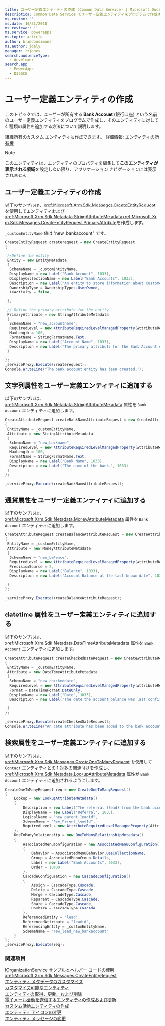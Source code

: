 ```yaml
---
title: ユーザー定義エンティティの作成 (Common Data Service) | Microsoft Docs
description: Common Data Service でユーザー定義エンティティをプログラムで作成する方法を示します。
ms.custom: ''
ms.date: 10/31/2018
ms.reviewer: ''
ms.service: powerapps
ms.topic: article
author: brandonsimons
ms.author: jdaly
manager: ryjones
search.audienceType:
  - developer
search.app:
  - PowerApps
  - D365CE
---
```

# <a name="create-custom-entity"></a>ユーザー定義エンティティの作成

このトピックでは、ユーザーが所有する **Bank Account** (銀行口座) という名前のユーザー定義エンティティをプログラムで作成し、そのエンティティに対して 4 種類の属性を追加する方法について説明します。  
  
組織所有のカスタム エンティティも作成できます。 詳細情報: [エンティティの所有権](/dynamics365/customer-engagement/developer/introduction-entities#entity-ownership)  
  
> [!NOTE]
>  このエンティティは、エンティティのプロパティを編集して**このエンティティが表示される領域**を設定しない限り、アプリケーション ナビゲーションには表示されません。  
  
<a name="BKMK_CreateCustomEntity"></a>   

## <a name="create-a-custom-entity"></a>ユーザー定義エンティティの作成  

 以下のサンプルは、<xref:Microsoft.Xrm.Sdk.Messages.CreateEntityRequest> を使用してエンティティおよび <xref:Microsoft.Xrm.Sdk.Metadata.StringAttributeMetadata><xref:Microsoft.Xrm.Sdk.Messages.CreateEntityRequest.PrimaryAttribute>を作成します。  
  
 `_customEntityName` 値は "new_bankaccount" です。  
  
```csharp
CreateEntityRequest createrequest = new CreateEntityRequest
{

 //Define the entity
 Entity = new EntityMetadata
 {
  SchemaName = _customEntityName,
  DisplayName = new Label("Bank Account", 1033),
  DisplayCollectionName = new Label("Bank Accounts", 1033),
  Description = new Label("An entity to store information about customer bank accounts", 1033),
  OwnershipType = OwnershipTypes.UserOwned,
  IsActivity = false,

 },

 // Define the primary attribute for the entity
 PrimaryAttribute = new StringAttributeMetadata
 {
  SchemaName = "new_accountname",
  RequiredLevel = new AttributeRequiredLevelManagedProperty(AttributeRequiredLevel.None),
  MaxLength = 100,
  FormatName = StringFormatName.Text,
  DisplayName = new Label("Account Name", 1033),
  Description = new Label("The primary attribute for the Bank Account entity.", 1033)
 }

};
_serviceProxy.Execute(createrequest);
Console.WriteLine("The bank account entity has been created.");
```  
  
<a name="BKMK_AddStringAttribute"></a>   

## <a name="add-a-string-attribute-to-the-custom-entity"></a>文字列属性をユーザー定義エンティティに追加する  

以下のサンプルは、<xref:Microsoft.Xrm.Sdk.Metadata.StringAttributeMetadata> 属性を `Bank Account` エンティティに追加します。  
  
```csharp
CreateAttributeRequest createBankNameAttributeRequest = new CreateAttributeRequest
{
 EntityName = _customEntityName,
 Attribute = new StringAttributeMetadata
 {
  SchemaName = "new_bankname",
  RequiredLevel = new AttributeRequiredLevelManagedProperty(AttributeRequiredLevel.None),
  MaxLength = 100,
  FormatName = StringFormatName.Text,
  DisplayName = new Label("Bank Name", 1033),
  Description = new Label("The name of the bank.", 1033)
 }
};

_serviceProxy.Execute(createBankNameAttributeRequest);
```
  
<a name="BKMK_AddMoneyAttribute"></a>   

## <a name="add-a-money-attribute-to-the-custom-entity"></a>通貨属性をユーザー定義エンティティに追加する  

 以下のサンプルは、<xref:Microsoft.Xrm.Sdk.Metadata.MoneyAttributeMetadata> 属性を `Bank Account` エンティティに追加します。  
  
```csharp
CreateAttributeRequest createBalanceAttributeRequest = new CreateAttributeRequest
{
 EntityName = _customEntityName,
 Attribute = new MoneyAttributeMetadata
 {
  SchemaName = "new_balance",
  RequiredLevel = new AttributeRequiredLevelManagedProperty(AttributeRequiredLevel.None),
  PrecisionSource = 2,
  DisplayName = new Label("Balance", 1033),
  Description = new Label("Account Balance at the last known date", 1033),

 }
};

_serviceProxy.Execute(createBalanceAttributeRequest);

```  
  
<a name="BKMK_AddDateTimeAttribute"></a>   

## <a name="add-a-datetime-attribute-to-the-custom-entity"></a>datetime 属性をユーザー定義エンティティに追加する  

以下のサンプルは、<xref:Microsoft.Xrm.Sdk.Metadata.DateTimeAttributeMetadata> 属性を `Bank Account` エンティティに追加します。  
  
```csharp
CreateAttributeRequest createCheckedDateRequest = new CreateAttributeRequest
{
 EntityName = _customEntityName,
 Attribute = new DateTimeAttributeMetadata
 {
  SchemaName = "new_checkeddate",
  RequiredLevel = new AttributeRequiredLevelManagedProperty(AttributeRequiredLevel.None),
  Format = DateTimeFormat.DateOnly,
  DisplayName = new Label("Date", 1033),
  Description = new Label("The date the account balance was last confirmed", 1033)

 }
};

_serviceProxy.Execute(createCheckedDateRequest);
Console.WriteLine("An date attribute has been added to the bank account entity.");
```
  
<a name="BKMK_AddLookupAttribute"></a>
   
## <a name="add-a-lookup-attribute-to-the-custom-entity"></a>検索属性をユーザー定義エンティティに追加する 
 
 以下のサンプルは、<xref:Microsoft.Xrm.Sdk.Messages.CreateOneToManyRequest> を使用して `Contact` エンティティとの 1 対多の関連付けを作成し、<xref:Microsoft.Xrm.Sdk.Metadata.LookupAttributeMetadata> 属性が `Bank Account` エンティティに追加されるようにします。  
  
```csharp
CreateOneToManyRequest req = new CreateOneToManyRequest()
{
    Lookup = new LookupAttributeMetadata()
    {
        Description = new Label("The referral (lead) from the bank account owner", 1033),
        DisplayName = new Label("Referral", 1033),
        LogicalName = "new_parent_leadid",
        SchemaName = "New_Parent_leadId",
        RequiredLevel = new AttributeRequiredLevelManagedProperty(AttributeRequiredLevel.Recommended)
    },
    OneToManyRelationship = new OneToManyRelationshipMetadata()
    {
        AssociatedMenuConfiguration = new AssociatedMenuConfiguration()
        {
            Behavior = AssociatedMenuBehavior.UseCollectionName,
            Group = AssociatedMenuGroup.Details,
            Label = new Label("Bank Accounts", 1033),
            Order = 10000
        },
        CascadeConfiguration = new CascadeConfiguration()
        {
            Assign = CascadeType.Cascade,
            Delete = CascadeType.Cascade,
            Merge = CascadeType.Cascade,
            Reparent = CascadeType.Cascade,
            Share = CascadeType.Cascade,
            Unshare = CascadeType.Cascade
        },
        ReferencedEntity = "lead",
        ReferencedAttribute = "leadid",
        ReferencingEntity = _customEntityName,
        SchemaName = "new_lead_new_bankaccount"
    }
};
_serviceProxy.Execute(req);
```
  
### <a name="see-also"></a>関連項目  
 [IOrganizationService サンプルとヘルパー コードの使用](/dynamics365/customer-engagement/developer/use-sample-helper-code)   
 <xref:Microsoft.Xrm.Sdk.Messages.CreateEntityRequest>   
 [エンティティ メタデータのカスタマイズ](../customize-entity-metadata.md)   
 [カスタマイズ可能なエンティティ](/dynamics365/customer-engagement/developer/which-entities-are-customizable)   
 [エンティティの取得、更新、および削除](/dynamics365/customer-engagement/developer/retrieve-update-delete-entities)   
 [電子メール活動を送信するエンティティの作成および更新](/dynamics365/customer-engagement/developer/create-update-entity-emailed)   
 [カスタム活動エンティティの作成](/dynamics365/customer-engagement/developer/create-custom-activity-entity)   
 [エンティティ アイコンの変更](/dynamics365/customer-engagement/developer/modify-icons-entity)   
 [エンティティ メッセージの変更](/dynamics365/customer-engagement/developer/modify-messages-entity)
